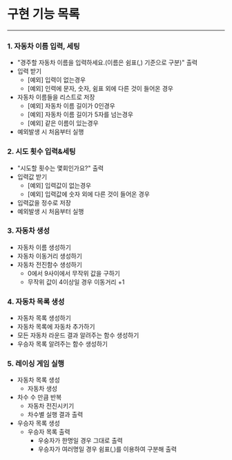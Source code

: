 # 구현 기능 목록

---

### 1. 자동차 이름 입력, 세팅

* "경주할 자동차 이름을 입력하세요.(이름은 쉼표(,) 기준으로 구분)" 출력
* 입력 받기
  * [예외] 입력이 없는경우
  * [예외] 인력에 문자, 숫자, 쉼표 외에 다른 것이 들어온 경우
* 자동차 이름들을 리스트로 저장
  * [예외] 자동차 이름 길이가 0인경우
  * [예외] 자동차 이름 길이가 5자를 넘는경우
  * [예외] 같은 이름이 있는경우
* 예외발생 시 처음부터 실행

### 2. 시도 횟수 입력&세팅
* "시도할 횟수는 몇회인가요?" 출력
* 입력값 받기
  * [예외] 입력값이 없는경우
  * [예외] 입력값에 숫자 외에 다른 것이 들어온 경우
* 입력값을 정수로 저장
* 예외발생 시 처음부터 실행

### 3. 자동차 생성
* 자동차 이름 생성하기
* 자동차 이동거리 생성하기
* 자동차 전진함수 생성하기
  * 0에서 9사이에서 무작위 값을 구하기
  * 무작위 값이 4이상일 경우 이동거리 +1

### 4. 자동차 목록 생성
* 자동차 목록 생성하기 
* 자동차 목록에 자동차 추가하기
* 모든 자동차 라운드 결과 알려주는 함수 생성하기
* 우승자 목록 알려주는 함수 생성하기

### 5. 레이싱 게임 실행
* 자동차 목록 생성
  * 자동차 생성
* 차수 수 만큼 반복
  * 자동차 전진시키기
  * 차수별 실행 결과 출력
* 우승자 목록 생성
  * 우승자 목록 출력
    * 우숭자가 한명일 경우 그대로 출력
    * 우승자가 여러명일 경우 쉼표(,)를 이용하여 구분해 출력
